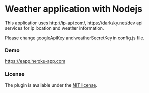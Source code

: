 # Weather application with Nodejs

This application uses http://ip-api.com/, https://darksky.net/dev api services for ip location and weather information.

Please change googleApiKey and weatherSecretKey in config.js file.

### Demo ###
https://eapp.heroku-app.com

### License ###
The plugin is available under the <a href="http://opensource.org/licenses/MIT">MIT license</a>.
